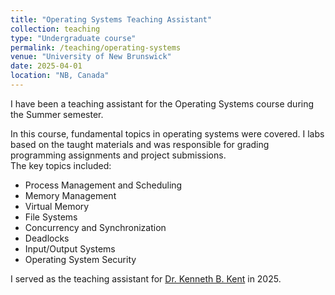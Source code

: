 ```yaml
---
title: "Operating Systems Teaching Assistant"  
collection: teaching  
type: "Undergraduate course"  
permalink: /teaching/operating-systems  
venue: "University of New Brunswick"  
date: 2025-04-01  
location: "NB, Canada"  
---
```


I have been a teaching assistant for the Operating Systems course during the Summer semester.

In this course, fundamental topics in operating systems were covered. I labs based on the taught materials and was responsible for grading programming assignments and project submissions.  
The key topics included:
- Process Management and Scheduling  
- Memory Management  
- Virtual Memory  
- File Systems  
- Concurrency and Synchronization  
- Deadlocks  
- Input/Output Systems  
- Operating System Security  

I served as the teaching assistant for [Dr. Kenneth B. Kent](https://www.cs.unb.ca/~ken/) in 2025.
